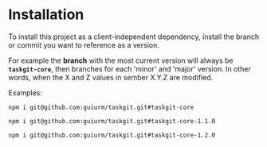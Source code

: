 # Installation

To install this project as a client-independent dependency, install the branch or commit you want to reference as a version.

For example the **branch** with the most current version will always be **`taskgit-core`**, then branches for each 'minor' and 'major' version. In other words, when the X and Z values in sember X.Y.Z are modified.

Examples:

```git
npm i git@github.com:guiurm/taskgit.git#taskgit-core
```

```git
npm i git@github.com:guiurm/taskgit.git#taskgit-core-1.1.0
```

```git
npm i git@github.com:guiurm/taskgit.git#taskgit-core-1.2.0
```

